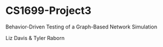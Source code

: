 CS1699-Project3
===============
Behavior-Driven Testing of a Graph-Based Network Simulation

Liz Davis & Tyler Raborn



